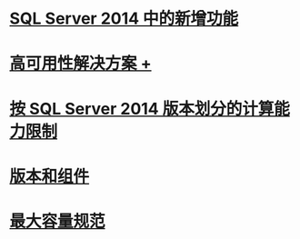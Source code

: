 # [SQL Server 2014 中的新增功能](what-s-new-in-sql-server-2016.md)

# [高可用性解决方案 +](failover-clusters/high-availability-solutions-sql-server.md)

# [按 SQL Server 2014 版本划分的计算能力限制](compute-capacity-limits-by-edition-of-sql-server.md)
# [版本和组件](editions-and-components-of-sql-server-2016.md)
# [最大容量规范](maximum-capacity-specifications-for-sql-server.md)
